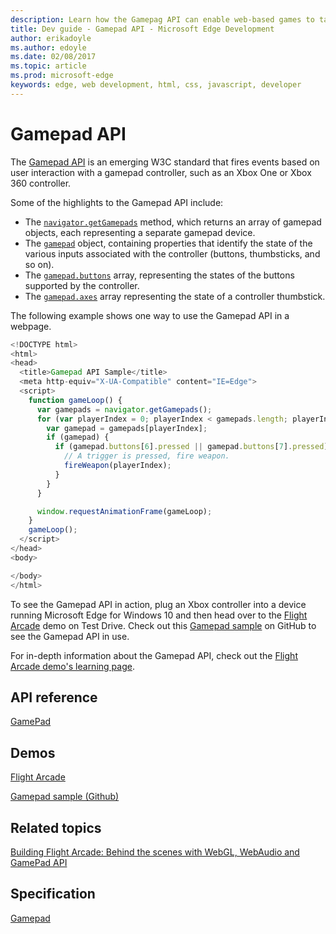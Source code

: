 ---description: Learn how the Gamepag API can enable web-based games to take advantage of the specialized input functionality of gamepad devices.
title: Dev guide - Gamepad API - Microsoft Edge Development
author: erikadoyle
ms.author: edoyle
ms.date: 02/08/2017
ms.topic: article
ms.prod: microsoft-edge
keywords: edge, web development, html, css, javascript, developer
---# Gamepad APIThe [Gamepad API](Http://go.microsoft.com/fwlink/p/?LinkID=398250) is an emerging W3C standard that fires events based on user interaction with a gamepad controller, such as an Xbox One or Xbox 360 controller.Some of the highlights to the Gamepad API include:* The [`navigator.getGamepads`](https://msdn.microsoft.com/library/Dn743639) method, which returns an array of gamepad objects, each representing a separate gamepad device.* The [`gamepad`](https://msdn.microsoft.com/library/Dn743624) object, containing properties that identify the state of the various inputs associated with the controller (buttons, thumbsticks, and so on).* The [`gamepad.buttons`](https://msdn.microsoft.com/library/dn743632) array, representing the states of the buttons supported by the controller.* The [`gamepad.axes`](https://msdn.microsoft.com/library/dn743631) array representing the state of a controller thumbstick.The following example shows one way to use the Gamepad API in a webpage.```js<!DOCTYPE html><html><head>  <title>Gamepad API Sample</title>  <meta http-equiv="X-UA-Compatible" content="IE=Edge">  <script>    function gameLoop() {      var gamepads = navigator.getGamepads();      for (var playerIndex = 0; playerIndex < gamepads.length; playerIndex++) {        var gamepad = gamepads[playerIndex];        if (gamepad) {          if (gamepad.buttons[6].pressed || gamepad.buttons[7].pressed) {            // A trigger is pressed, fire weapon.            fireWeapon(playerIndex);          }        }      }      window.requestAnimationFrame(gameLoop);    }    gameLoop();  </script></head><body></body></html>```To see the Gamepad API in action, plug an Xbox controller into a device running Microsoft Edge for Windows 10 and then head over to the [Flight Arcade](http://www.flightarcade.com/) demo on Test Drive. Check out this [Gamepad sample](http://internetexplorer.github.io/Gamepad-Sample/) on GitHub to see the Gamepad API in use.For in-depth information about the Gamepad API, check out the [Flight Arcade demo's learning page](http://www.flightarcade.com/learn/gamepad).## API reference[GamePad](https://msdn.microsoft.com/library/Dn743624)## Demos[Flight Arcade](http://www.flightarcade.com/)[Gamepad sample (Github)](http://internetexplorer.github.io/Gamepad-Sample/)## Related topics[Building Flight Arcade: Behind the scenes with WebGL, WebAudio and GamePad API](https://blogs.windows.com/msedgedev/2015/06/24/building-flight-arcade-behind-the-scenes-with-webgl-webaudio-and-gamepad-api/)## Specification[Gamepad](http://www.w3.org/TR/gamepad/)